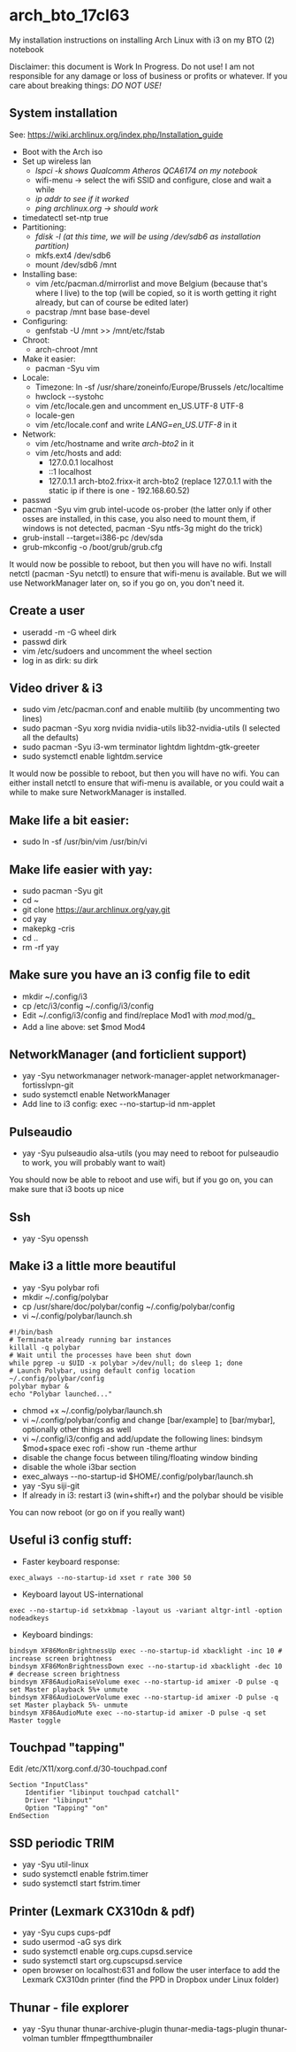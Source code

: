 # arch_bto_17cl63
My installation instructions on installing Arch Linux with i3 on my BTO (2) notebook

Disclaimer: this document is Work In Progress. Do not use! I am not responsible for any damage or loss of business or profits or whatever. If you care about breaking things: *DO NOT USE!*

## System installation

See: https://wiki.archlinux.org/index.php/Installation_guide
 * Boot with the Arch iso
 * Set up wireless lan
  	* _lspci -k shows Qualcomm Atheros QCA6174 on my notebook_
	* wifi-menu -> select the wifi SSID and configure, close and wait a while
	* _ip addr to see if it worked_
	* _ping archlinux.org -> should work_
 * timedatectl set-ntp true
 * Partitioning:
	* _fdisk -l (at this time, we will be using /dev/sdb6 as installation partition)_
	* mkfs.ext4 /dev/sdb6
	* mount /dev/sdb6 /mnt
 * Installing base:
	* vim /etc/pacman.d/mirrorlist and move Belgium (because that's where I live) to the top (will be copied, so it is worth getting it right already, but can of course be edited later)
	* pacstrap /mnt base base-devel
 * Configuring:
	* genfstab -U /mnt >> /mnt/etc/fstab
 * Chroot:
	* arch-chroot /mnt
 * Make it easier:
 	* pacman -Syu vim
 * Locale:
	* Timezone: ln -sf /usr/share/zoneinfo/Europe/Brussels /etc/localtime
	* hwclock --systohc
	* vim /etc/locale.gen and uncomment en_US.UTF-8 UTF-8
	* locale-gen
	* vim /etc/locale.conf and write *LANG=en_US.UTF-8* in it
 * Network:
	* vim /etc/hostname and write *arch-bto2* in it
	* vim /etc/hosts and add:
		* 127.0.0.1 localhost
		* ::1 localhost
		* 127.0.1.1 arch-bto2.frixx-it arch-bto2 (replace 127.0.1.1 with the static ip if there is one - 192.168.60.52)
 * passwd
 * pacman -Syu vim grub intel-ucode os-prober (the latter only if other osses are installed, in this case, you also need to mount them, if windows is not detected, pacman -Syu ntfs-3g might do the trick)
 * grub-install --target=i386-pc /dev/sda
 * grub-mkconfig -o /boot/grub/grub.cfg

It would now be possible to reboot, but then you will have no wifi. Install netctl (pacman -Syu netctl) to ensure that wifi-menu is available. But we will use NetworkManager later on, so if you go on, you don't need it.

## Create a user
 * useradd -m -G wheel dirk
 * passwd dirk
 * vim /etc/sudoers and uncomment the wheel section
 * log in as dirk: su dirk
 
## Video driver & i3
 * sudo vim /etc/pacman.conf and enable multilib (by uncommenting two lines)
 * sudo pacman -Syu xorg nvidia nvidia-utils lib32-nvidia-utils (I selected all the defaults)
 * sudo pacman -Syu i3-wm terminator lightdm lightdm-gtk-greeter
 * sudo systemctl enable lightdm.service

It would now be possible to reboot, but then you will have no wifi. You can either install netctl to ensure that wifi-menu is available, or you could wait a while to make sure NetworkManager is installed.

## Make life a bit easier:
 * sudo ln -sf /usr/bin/vim /usr/bin/vi

## Make life easier with yay:
 * sudo pacman -Syu git
 * cd ~
 * git clone https://aur.archlinux.org/yay.git
 * cd yay
 * makepkg -cris
 * cd ..
 * rm -rf yay
 
## Make sure you have an i3 config file to edit
 * mkdir ~/.config/i3
 * cp /etc/i3/config ~/.config/i3/config
 * Edit ~/.config/i3/config and find/replace Mod1 with $mod _:%s/Mod1/$mod/g_
 * Add a line above: set $mod Mod4
 
## NetworkManager (and forticlient support)
 * yay -Syu networkmanager network-manager-applet networkmanager-fortisslvpn-git
 * sudo systemctl enable NetworkManager
 * Add line to i3 config: exec --no-startup-id nm-applet

## Pulseaudio
 * yay -Syu pulseaudio alsa-utils (you may need to reboot for pulseaudio to work, you will probably want to wait)

You should now be able to reboot and use wifi, but if you go on, you can make sure that i3 boots up nice

## Ssh
 * yay -Syu openssh

## Make i3 a little more beautiful
 * yay -Syu polybar rofi
 * mkdir ~/.config/polybar
 * cp /usr/share/doc/polybar/config ~/.config/polybar/config
 * vi ~/.config/polybar/launch.sh
```
#!/bin/bash
# Terminate already running bar instances
killall -q polybar
# Wait until the processes have been shut down
while pgrep -u $UID -x polybar >/dev/null; do sleep 1; done
# Launch Polybar, using default config location ~/.config/polybar/config
polybar mybar &
echo "Polybar launched..."
```
 * chmod +x ~/.config/polybar/launch.sh
 * vi ~/.config/polybar/config and change [bar/example] to [bar/mybar], optionally other things as well
 * vi ~/.config/i3/config and add/update the following lines: bindsym $mod+space exec rofi -show run -theme arthur
 * disable the change focus between tiling/floating window binding
 * disable the whole i3bar section
 * exec_always --no-startup-id $HOME/.config/polybar/launch.sh
 * yay -Syu siji-git
 * If already in i3: restart i3 (win+shift+r) and the polybar should be visible

You can now reboot (or go on if you really want)
 
## Useful i3 config stuff:
 * Faster keyboard response:
```
exec_always --no-startup-id xset r rate 300 50
```
 * Keyboard layout US-international
```
exec --no-startup-id setxkbmap -layout us -variant altgr-intl -option nodeadkeys
```
 * Keyboard bindings:
```
bindsym XF86MonBrightnessUp exec --no-startup-id xbacklight -inc 10 # increase screen brightness
bindsym XF86MonBrightnessDown exec --no-startup-id xbacklight -dec 10 # decrease screen brightness
bindsym XF86AudioRaiseVolume exec --no-startup-id amixer -D pulse -q set Master playback 5%+ unmute
bindsym XF86AudioLowerVolume exec --no-startup-id amixer -D pulse -q set Master playback 5%- unmute
bindsym XF86AudioMute exec --no-startup-id amixer -D pulse -q set Master toggle
```

## Touchpad "tapping"
Edit /etc/X11/xorg.conf.d/30-touchpad.conf
```
Section "InputClass"
    Identifier "libinput touchpad catchall"
    Driver "libinput"
    Option "Tapping" "on"
EndSection
```

## SSD periodic TRIM
 * yay -Syu util-linux
 * sudo systemctl enable fstrim.timer
 * sudo systemctl start fstrim.timer
 
## Printer (Lexmark CX310dn & pdf)
 * yay -Syu cups cups-pdf
 * sudo usermod -aG sys dirk
 * sudo systemctl enable org.cups.cupsd.service
 * sudo systemctl start org.cupscupsd.service
 * open browser on localhost:631 and follow the user interface to add the Lexmark CX310dn printer (find the PPD in Dropbox under Linux folder)

## Thunar - file explorer
 * yay -Syu thunar thunar-archive-plugin thunar-media-tags-plugin thunar-volman tumbler ffmpegtthumbnailer

